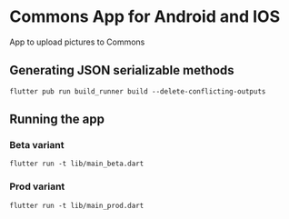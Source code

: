 # Commons App for Android and IOS

App to upload pictures to Commons

## Generating JSON serializable methods

```
flutter pub run build_runner build --delete-conflicting-outputs
```

## Running the app

### Beta variant

```
flutter run -t lib/main_beta.dart
```

### Prod variant

```
flutter run -t lib/main_prod.dart
```